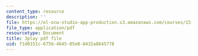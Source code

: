 ```yaml
---
content_type: resource
description: ''
file: https://ol-ocw-studio-app-production.s3.amazonaws.com/courses/15-071-the-analytics-edge-spring-2017/f1d0151c67564b4505e08432a8645778_fsF79kN9G28.pdf
file_type: application/pdf
resourcetype: Document
title: 3play pdf file
uid: f1d0151c-6756-4b45-05e0-8432a8645778
---
```

